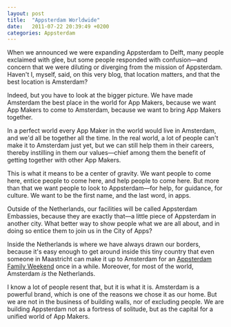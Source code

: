 ```yaml
---
layout: post
title:  "Appsterdam Worldwide"
date:   2011-07-22 20:39:49 +0200
categories: Appsterdam
---
```



When we announced we were expanding Appsterdam to Delft, many people exclaimed with glee, but some people responded with confusion—and concern that we were diluting or diverging from the mission of Appsterdam. Haven't I, myself, said, on this very blog, that location matters, and that the best location is Amsterdam?



Indeed, but you have to look at the bigger picture. We have made Amsterdam the best place in the world for App Makers, because we want App Makers to come to Amsterdam, because we want to bring App Makers together. 



In a perfect world every App Maker in the world would live in Amsterdam, and we'd all be together all the time. In the real world, a lot of people can't make it to Amsterdam just yet, but we can still help them in their careers, thereby instilling in them our values—chief among them the benefit of getting together with other App Makers.



This is what it means to be a center of gravity. We want people to come here, entice people to come here, and help people to come here. But more than that we want people to look to Appsterdam—for help, for guidance, for culture. We want to be the first name, and the last word, in apps.



Outside of the Netherlands, our facilities will be called Appsterdam Embassies, because they are exactly that—a little piece of Appsterdam in another city. What better way to show people what we are all about, and in doing so entice them to join us in the City of Apps?



Inside the Netherlands is where we have always drawn our borders, because it's easy enough to get around inside this tiny country that even someone in Maastricht can make it up to Amsterdam for an <a href="http://mur.mu.rs/?p=239">Appsterdam Family Weekend</a> once in a while. Moreover, for most of the world, Amsterdam <em>is</em> the Netherlands. 



I know a lot of people resent that, but it is what it is. Amsterdam is a powerful brand, which is one of the reasons we chose it as our home. But we are not in the business of building walls, nor of excluding people. We are building Appsterdam not as a fortress of solitude, but as the capital for a unified world of App Makers.


